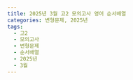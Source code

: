 ```yaml
---
title: 2025년 3월 고2 모의고사 영어 순서배열
categories: 변형문제, 2025년
tags:
  - 고2
  - 모의고사
  - 변형문제
  - 순서배열
  - 2025년
  - 3월
---
```

